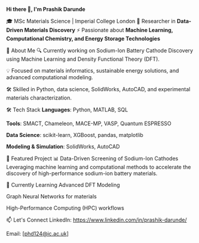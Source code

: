 **Hi there 👋, I'm Prashik Darunde**

🎓 MSc Materials Science | Imperial College London
🔬 Researcher in **Data-Driven Materials Discovery**
⚡ Passionate about **Machine Learning, Computational Chemistry, and Energy Storage Technologies**


🚀 About Me
🔍 Currently working on Sodium-Ion Battery Cathode Discovery using Machine Learning and Density Functional Theory (DFT).

💡 Focused on materials informatics, sustainable energy solutions, and advanced computational modeling.

🛠️ Skilled in Python, data science, SolidWorks, AutoCAD, and experimental materials characterization.

🛠️ Tech Stack
**Languages**: Python, MATLAB, SQL

**Tools**: SMACT, Chameleon, MACE-MP, VASP, Quantum ESPRESSO

**Data Science**: scikit-learn, XGBoost, pandas, matplotlib

**Modeling & Simulation**: SolidWorks, AutoCAD

📂 Featured Project
📊 Data-Driven Screening of Sodium-Ion Cathodes
Leveraging machine learning and computational methods to accelerate the discovery of high-performance sodium-ion battery materials.


🌱 Currently Learning
Advanced DFT Modeling

Graph Neural Networks for materials

High-Performance Computing (HPC) workflows

📫 Let's Connect
LinkedIn: https://www.linkedin.com/in/prashik-darunde/

Email: [phd124@ic.ac.uk]
